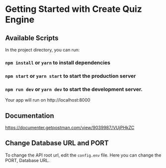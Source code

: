 # Getting Started with Create Quiz Engine

## Available Scripts

In the project directory, you can run:

### `npm install` or `yarn` to install dependencies

### `npm start` or `yarn start` to start the production server

### `npm run dev` or `yarn dev` to start the development server.

Your app will run on http://localhost:8000

## Documentation

https://documenter.getpostman.com/view/9039987/VUjPHkZC

## Change Database URL and PORT

To change the API root url, edit the `config.env` file. Here you can change the PORT, Database URL.
